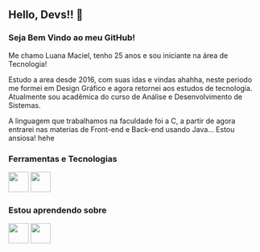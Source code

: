 ## Hello, Devs!! 👋
### Seja Bem Vindo ao meu GitHub!

Me chamo Luana Maciel, tenho 25 anos e sou iniciante na área de Tecnologia!

Estudo a area desde 2016, com suas idas e vindas ahahha, neste periodo me formei em Design Gráfico e agora retornei aos estudos de tecnologia.
Atualmente sou acadêmica do curso de Análise e Desenvolvimento de Sistemas.

A linguagem que trabalhamos na faculdade foi a C, a partir de agora entrarei nas materias de Front-end e Back-end usando Java... Estou ansiosa! hehe 




### Ferramentas e Tecnologias

<img src="https://cdn.jsdelivr.net/gh/devicons/devicon/icons/photoshop/photoshop-plain.svg" width="40" height="40" /> <img src="https://cdn.jsdelivr.net/gh/devicons/devicon/icons/c/c-original.svg" width="40" height="40" />



### Estou aprendendo sobre

<img src="https://cdn.jsdelivr.net/gh/devicons/devicon/icons/python/python-original.svg" width="40" height="40" /> <img src="https://cdn.jsdelivr.net/gh/devicons/devicon/icons/java/java-original.svg" width="40" height="40" />

<!--
**luanamaciel/luanamaciel** is a ✨ _special_ ✨ repository because its `README.md` (this file) appears on your GitHub profile.

- Me chamo Luana Maciel, tenho 25 anos e sou iniciante na área de tecnologia!

- 🔭 I’m currently working on ...
- 🌱 I’m currently learning ...
- 👯 I’m looking to collaborate on ...
- 🤔 I’m looking for help with ...
- 💬 Ask me about ...
- 📫 How to reach me: ...
- 😄 Pronouns: ...
- ⚡ Fun fact: ...
-->
